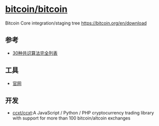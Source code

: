 # [bitcoin/bitcoin](https://github.com/bitcoin/bitcoin)

Bitcoin Core integration/staging tree https://bitcoin.org/en/download

## 参考

* [30种共识算法完全列表](http://www.techug.com/post/consensuspedia-an-encyclopedia-of-29-consensus-algorithms.html)

## 工具

* [官网](https://www.bitcoin.com/)

## 开发

* [ccxt/ccxt](https://github.com/ccxt/ccxt):A JavaScript / Python / PHP cryptocurrency trading library with support for more than 100 bitcoin/altcoin exchanges

